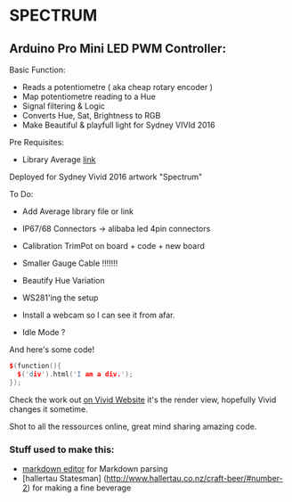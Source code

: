# SPECTRUM

## Arduino Pro Mini LED PWM Controller:

Basic Function:

 * Reads a potentiometre ( aka cheap rotary encoder )
 * Map potentiometre reading to a Hue
 * Signal filtering & Logic
 * Converts Hue, Sat, Brightness to RGB
 * Make Beautiful & playfull light for Sydney VIVId 2016

Pre Requisites:
  * Library Average [link](https://github.com/MajenkoLibraries/Average)
  

Deployed for Sydney Vivid 2016 artwork "Spectrum"

To Do:
 * Add Average library file or link

 * IP67/68 Connectors -> alibaba led 4pin connectors
 * Calibration TrimPot on board + code + new board
 * Smaller Gauge Cable !!!!!!!
 * Beautify Hue Variation
 * WS281'ing the setup
 * Install a webcam so I can see it from afar.
 * Idle Mode ?

And here's some code!

```CPP
$(function(){
  $('div').html('I am a div.');
});
```

Check the work out  [on Vivid Website](http://www.vividsydney.com/event/light/spectrum) it's the render view, hopefully Vivid changes it sometime.


Shot to all the ressources online, great mind sharing amazing code.


### Stuff used to make this:

 * [markdown editor](https://jbt.github.io/markdown-editor/) for Markdown parsing
 * [hallertau Statesman] (http://www.hallertau.co.nz/craft-beer/#number-2) for making a fine beverage
